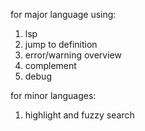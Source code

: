 for major language using:

1. lsp
2. jump to definition
3. error/warning overview
4. complement
5. debug

for minor languages:

1. highlight and fuzzy search


